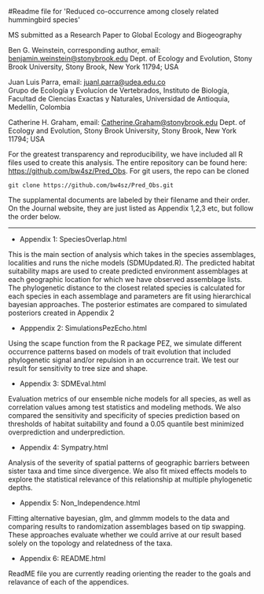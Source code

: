 
#Readme file for 'Reduced co-occurrence among closely related hummingbird species'	

MS submitted as a Research Paper to Global Ecology and Biogeography 

Ben G. Weinstein, corresponding author, email: benjamin.weinstein@stonybrook.edu
Dept. of Ecology and Evolution, Stony Brook University, Stony Brook, New York 11794; USA

Juan Luis Parra, email: juanl.parra@udea.edu.co 		
Grupo de Ecología y Evolucíon de Vertebrados, Instituto de Biología, Facultad de Ciencias Exactas y Naturales, Universidad de Antioquia, Medellín, Colombia

Catherine H. Graham, email: Catherine.Graham@stonybrook.edu
Dept. of Ecology and Evolution, Stony Brook University, Stony Brook, New York 11794; USA

For the greatest transparency and reproducibility, we have included all R files used to create this analysis. The entire repository can be found here: https://github.com/bw4sz/Pred_Obs. For git users, the repo can be cloned

```{}
git clone https://github.com/bw4sz/Pred_Obs.git
```

The supplamental documents are labeled by their filename and their order. On the Journal website, they are just listed as Appendix 1,2,3 etc, but follow the order below.

----------

* Appendix 1: SpeciesOverlap.html

This is the main section of analysis which takes in the species assemblages, localities and runs the niche models (SDMUpdated.R). The predicted habitat suitability maps are used to create predicted environment assemblages at each geographic location for which we have observed assemblage lists. The phylogenetic distance to the closest related species is calculated for each species in each assemblage and parameters are fit using hierarchical bayesian approaches. The posterior estimates are compared to simulated posteriors created in Appendix 2

* Apppendix 2: SimulationsPezEcho.html

Using the scape function from the R package PEZ, we simulate different occurrence patterns based on models of trait evolution that included phylogenetic signal and/or repulsion in an occurrence trait. We test our result for sensitivity to tree size and shape.

* Appendix 3: SDMEval.html

Evaluation metrics of our ensemble niche models for all species, as well as correlation values among test statistics and modeling methods. We also compared the sensitivity and specificity of species prediction based on thresholds of habitat suitability and found a 0.05 quantile best minimized overprediction and underprediction. 

* Appendix 4: Sympatry.html

Analysis of the severity of spatial patterns of geographic barriers between sister taxa and time since divergence. We also fit mixed effects models to explore the statistical relevance of this relationship at multiple phylogenetic depths.

* Appendix 5: Non_Independence.html

Fitting alternative bayesian, glm, and glmmm models to the data and comparing results to randomization assemblages based on tip swapping. These approaches evaluate whether we could arrive at our result based solely on the topology and relatedness of the taxa.

* Appendix 6: README.html

ReadME file you are currently reading orienting the reader to the goals and relavance of each of the appendices. 

